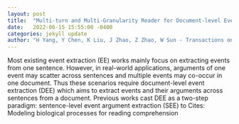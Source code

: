 ```yaml
---
layout: post
title:  "Multi-turn and Multi-Granularity Reader for Document-level Event Extraction"
date:   2022-06-15 15:55:00 -0400
categories: jekyll update
author: "H Yang, Y Chen, K Liu, J Zhao, Z Zhao, W Sun - Transactions on Asian and Low , 2022"
---
```

Most existing event extraction (EE) works mainly focus on extracting events from one sentence. However, in real-world applications, arguments of one event may scatter across sentences and multiple events may co-occur in one document. Thus these scenarios require document-level event extraction (DEE) which aims to extract events and their arguments across sentences from a document. Previous works cast DEE as a two-step paradigm: sentence-level event argument extraction (SEE) to 
Cites: Modeling biological processes for reading comprehension